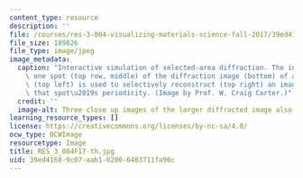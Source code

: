 ```yaml
---
content_type: resource
description: ''
file: /courses/res-3-004-visualizing-materials-science-fall-2017/39ed41689c07aab102006483711fa96c_RES_3_004F17-th.jpg
file_size: 189826
file_type: image/jpeg
image_metadata:
  caption: "Interactive simulation of selected-area diffraction. The information from\
    \ one spot (top row, middle) of the diffraction image (bottom) of a twin boundary\
    \ (top left) is used to selectively reconstruct (top right) an image that contains\
    \ that spot\u2019s periodicity. (Image by Prof. W. Craig Carter.)"
  credit: ''
  image-alt: Three close up images of the larger diffracted image also pictured.
learning_resource_types: []
license: https://creativecommons.org/licenses/by-nc-sa/4.0/
ocw_type: OCWImage
resourcetype: Image
title: RES_3_004F17-th.jpg
uid: 39ed4168-9c07-aab1-0200-6483711fa96c
---
```

